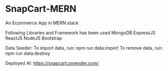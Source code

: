 # SnapCart-MERN

An Ecommerce App in MERN stack

Following Libraries and Framework has been used
MongoDB
ExpressJS
ReactJS
NodeJS
Bootstrap

Data Seeder:
To import data, run: npm run data:import
To remove data, run: npm run data:destroy

Deployed At: https://snapcart.onrender.com/

